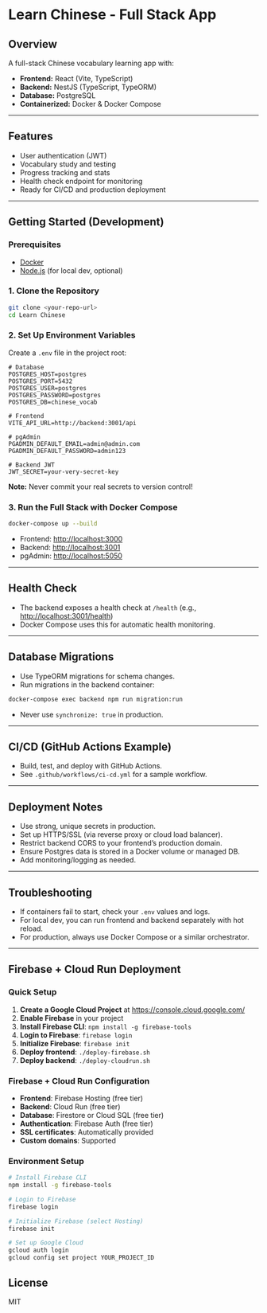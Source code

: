 # Learn Chinese - Full Stack App

## Overview
A full-stack Chinese vocabulary learning app with:
- **Frontend:** React (Vite, TypeScript)
- **Backend:** NestJS (TypeScript, TypeORM)
- **Database:** PostgreSQL
- **Containerized:** Docker & Docker Compose

---

## Features
- User authentication (JWT)
- Vocabulary study and testing
- Progress tracking and stats
- Health check endpoint for monitoring
- Ready for CI/CD and production deployment

---

## Getting Started (Development)

### Prerequisites
- [Docker](https://www.docker.com/get-started)
- [Node.js](https://nodejs.org/) (for local dev, optional)

### 1. Clone the Repository
```sh
git clone <your-repo-url>
cd Learn Chinese
```

### 2. Set Up Environment Variables
Create a `.env` file in the project root:
```env
# Database
POSTGRES_HOST=postgres
POSTGRES_PORT=5432
POSTGRES_USER=postgres
POSTGRES_PASSWORD=postgres
POSTGRES_DB=chinese_vocab

# Frontend
VITE_API_URL=http://backend:3001/api

# pgAdmin
PGADMIN_DEFAULT_EMAIL=admin@admin.com
PGADMIN_DEFAULT_PASSWORD=admin123

# Backend JWT
JWT_SECRET=your-very-secret-key
```

**Note:** Never commit your real secrets to version control!

### 3. Run the Full Stack with Docker Compose
```sh
docker-compose up --build
```
- Frontend: [http://localhost:3000](http://localhost:3000)
- Backend: [http://localhost:3001](http://localhost:3001)
- pgAdmin: [http://localhost:5050](http://localhost:5050)

---

## Health Check
- The backend exposes a health check at `/health` (e.g., [http://localhost:3001/health](http://localhost:3001/health))
- Docker Compose uses this for automatic health monitoring.

---

## Database Migrations
- Use TypeORM migrations for schema changes.
- Run migrations in the backend container:
```sh
docker-compose exec backend npm run migration:run
```
- Never use `synchronize: true` in production.

---

## CI/CD (GitHub Actions Example)
- Build, test, and deploy with GitHub Actions.
- See `.github/workflows/ci-cd.yml` for a sample workflow.

---

## Deployment Notes
- Use strong, unique secrets in production.
- Set up HTTPS/SSL (via reverse proxy or cloud load balancer).
- Restrict backend CORS to your frontend’s production domain.
- Ensure Postgres data is stored in a Docker volume or managed DB.
- Add monitoring/logging as needed.

---

## Troubleshooting
- If containers fail to start, check your `.env` values and logs.
- For local dev, you can run frontend and backend separately with hot reload.
- For production, always use Docker Compose or a similar orchestrator.

---

## Firebase + Cloud Run Deployment

### Quick Setup
1. **Create a Google Cloud Project** at https://console.cloud.google.com/
2. **Enable Firebase** in your project
3. **Install Firebase CLI**: `npm install -g firebase-tools`
4. **Login to Firebase**: `firebase login`
5. **Initialize Firebase**: `firebase init`
6. **Deploy frontend**: `./deploy-firebase.sh`
7. **Deploy backend**: `./deploy-cloudrun.sh`

### Firebase + Cloud Run Configuration
- **Frontend**: Firebase Hosting (free tier)
- **Backend**: Cloud Run (free tier)
- **Database**: Firestore or Cloud SQL (free tier)
- **Authentication**: Firebase Auth (free tier)
- **SSL certificates**: Automatically provided
- **Custom domains**: Supported

### Environment Setup
```bash
# Install Firebase CLI
npm install -g firebase-tools

# Login to Firebase
firebase login

# Initialize Firebase (select Hosting)
firebase init

# Set up Google Cloud
gcloud auth login
gcloud config set project YOUR_PROJECT_ID
```



## License
MIT 